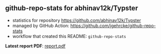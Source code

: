 ## github-repo-stats for abhinav12k/Typster

- statistics for repository https://github.com/abhinav12k/Typster
- managed by GitHub Action: https://github.com/jgehrcke/github-repo-stats
- workflow that created this README: `github-repo-stats`

**Latest report PDF**: [report.pdf](https://github.com/abhinav12k/Typster/raw/github-repo-stats/abhinav12k/Typster/latest-report/report.pdf)

